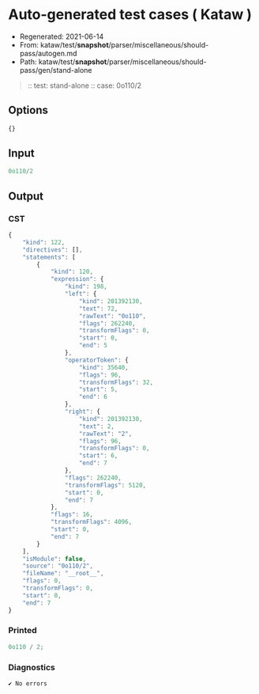 # Auto-generated test cases ( Kataw )
- Regenerated: 2021-06-14
- From: kataw/test/__snapshot__/parser/miscellaneous/should-pass/autogen.md
- Path: kataw/test/__snapshot__/parser/miscellaneous/should-pass/gen/stand-alone
> :: test: stand-alone
> :: case: 0o110/2
## Options

`````js
{}
`````
## Input

`````js
0o110/2
`````
## Output

### CST

```javascript
{
    "kind": 122,
    "directives": [],
    "statements": [
        {
            "kind": 120,
            "expression": {
                "kind": 198,
                "left": {
                    "kind": 201392130,
                    "text": 72,
                    "rawText": "0o110",
                    "flags": 262240,
                    "transformFlags": 0,
                    "start": 0,
                    "end": 5
                },
                "operatorToken": {
                    "kind": 35640,
                    "flags": 96,
                    "transformFlags": 32,
                    "start": 5,
                    "end": 6
                },
                "right": {
                    "kind": 201392130,
                    "text": 2,
                    "rawText": "2",
                    "flags": 96,
                    "transformFlags": 0,
                    "start": 6,
                    "end": 7
                },
                "flags": 262240,
                "transformFlags": 5120,
                "start": 0,
                "end": 7
            },
            "flags": 16,
            "transformFlags": 4096,
            "start": 0,
            "end": 7
        }
    ],
    "isModule": false,
    "source": "0o110/2",
    "fileName": "__root__",
    "flags": 0,
    "transformFlags": 0,
    "start": 0,
    "end": 7
}
```

### Printed

```javascript
0o110 / 2;
```

### Diagnostics

```javascript
✔ No errors
```

